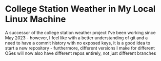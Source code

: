 # College Station Weather in My Local Linux Machine

A successor of the college station weather project I've been working since May 2023 - however, I feel like with a better understanding of git and a need to have a commit history with no exposed keys, it is a good idea to start a new repository - furthermore, different versions I make for different OSes will now also have different repos entirely, not just different branches


